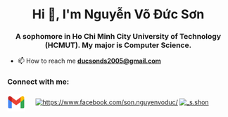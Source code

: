 <h1 align="center">Hi 👋, I'm Nguyễn Võ Đức Sơn</h1>
<h3 align="center">A sophomore in Ho Chi Minh City University of Technology (HCMUT). My major is Computer Science.</h3>

<!-- <p align="left"> <img src="https://komarev.com/ghpvc/?username=nvdson2005&label=Profile%20views&color=0e75b6&style=flat" alt="nvdson2005" /> </p>

<p align="left"> <a href="https://github.com/ryo-ma/github-profile-trophy"><img src="https://github-profile-trophy.vercel.app/?username=nvdson2005" alt="nvdson2005" /></a> </p> -->
<!--
<div style="display: flex; justify-content: center; align-items: center;">
   <a href="https://github.com/anuraghazra/github-readme-stats">
      <img alt="Top Languages Card" src="https://github-readme-stats.vercel.app/api/top-langs/?username=nvdson2005&theme=dark&layout=compact" width="250">
   </a>
   <a href="https://github.com/anuraghazra/github-readme-stats">
      <img alt="GitHub Stats Card" src="https://github-readme-stats.vercel.app/api?username=nvdson2005&theme=dark" width="360">
   </a>
   <a href="https://git.io/streak-stats">
       <img src="https://streak-stats.demolab.com?user=nvdson2005&theme=dark" alt="GitHub Streak" width="340">
   </a>
</div>
-->
<a href="https://github.com/anuraghazra/github-readme-stats">
   
</a>

- 📫 How to reach me **ducsonds2005@gmail.com**

<h3 align="left">Connect with me:</h3>
<p align="left">
<a href="mailto:ducsonds2005@gmail.com">
  <img align="center" height="40" alt="ducsonds2005@gmail.com" src="gmail.png" style="max-width: 100%; padding-right:20px !important;"/></a>
<a href="https://fb.com/https://www.facebook.com/son.nguyenvoduc/" target="blank"><img align="center" src="https://raw.githubusercontent.com/rahuldkjain/github-profile-readme-generator/master/src/images/icons/Social/facebook.svg" alt="https://www.facebook.com/son.nguyenvoduc/" height="30" width="40" /></a>
<a href="https://instagram.com/_s.shon" target="blank"><img align="center" src="https://raw.githubusercontent.com/rahuldkjain/github-profile-readme-generator/master/src/images/icons/Social/instagram.svg" alt="_s.shon" height="30" width="40" /></a>
</p>
<!--
<h3 align="left">Languages and Tools:</h3>
<p align="left"> <a href="https://www.cprogramming.com/" target="_blank" rel="noreferrer"> <img src="https://raw.githubusercontent.com/devicons/devicon/master/icons/c/c-original.svg" alt="c" width="40" height="40"/> </a> <a href="https://www.w3schools.com/cpp/" target="_blank" rel="noreferrer"> <img src="https://raw.githubusercontent.com/devicons/devicon/master/icons/cplusplus/cplusplus-original.svg" alt="cplusplus" width="40" height="40"/> </a> <a href="https://www.w3schools.com/cs/" target="_blank" rel="noreferrer"> <img src="https://raw.githubusercontent.com/devicons/devicon/master/icons/csharp/csharp-original.svg" alt="csharp" width="40" height="40"/> </a> <a href="https://git-scm.com/" target="_blank" rel="noreferrer"> <img src="https://www.vectorlogo.zone/logos/git-scm/git-scm-icon.svg" alt="git" width="40" height="40"/> </a> <a href="https://www.linux.org/" target="_blank" rel="noreferrer"> <img src="https://raw.githubusercontent.com/devicons/devicon/master/icons/linux/linux-original.svg" alt="linux" width="40" height="40"/> </a> <a href="https://www.python.org" target="_blank" rel="noreferrer"> <img src="https://raw.githubusercontent.com/devicons/devicon/master/icons/python/python-original.svg" alt="python" width="40" height="40"/> </a> <a href="https://unity.com/" target="_blank" rel="noreferrer"> <img src="https://www.vectorlogo.zone/logos/unity3d/unity3d-icon.svg" alt="unity" width="40" height="40"/> </a>
<img src="https://raw.githubusercontent.com/devicons/devicon/master/icons/javascript/javascript-original.svg" height='40' width='40'>
</p>
<a href="https://git.io/streak-stats">
</a>
-->
